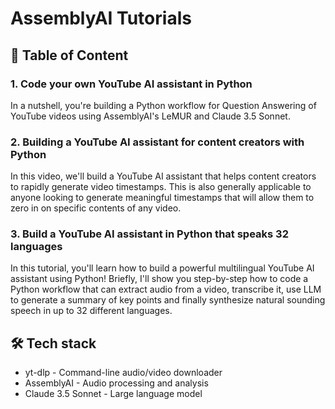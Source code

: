 # AssemblyAI Tutorials

## 📜 Table of Content

### 1. Code your own YouTube AI assistant in Python
In a nutshell, you're building a Python workflow for Question Answering of YouTube videos using AssemblyAI's LeMUR and Claude 3.5 Sonnet.



### 2. Building a YouTube AI assistant for content creators with Python
In this video, we'll build a YouTube AI assistant that helps content creators to rapidly generate video timestamps. This is also generally applicable to anyone looking to generate meaningful timestamps that will allow them to zero in on specific contents of any video.



### 3. Build a YouTube AI assistant in Python that speaks 32 languages

In this tutorial, you'll learn how to build a powerful multilingual YouTube AI assistant using Python! Briefly, I'll show you step-by-step how to code a Python workflow that can extract audio from a video, transcribe it, use LLM to generate a summary of key points and finally synthesize natural sounding speech in up to 32 different languages.



## 🛠️ Tech stack
- yt-dlp - Command-line audio/video downloader
- AssemblyAI - Audio processing and analysis
- Claude 3.5 Sonnet - Large language model
